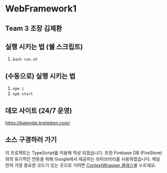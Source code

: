 # WebFramework1

## Team 3 조장 김제환

## 실행 시키는 법 (쉘 스크립트)

1. `bash run.sh`

## (수동으로) 실행 시키는 법

1. `npm i`
2. `npm start`

## 데모 사이트 (24/7 운영)

https://kalendar.kreimben.com/

## 소스 구경하러 가기

이 프로젝트는 TypeScript를 이용해 작성 되었습니다.
또한 Firebase DB (FireStore)와의 유기적인 연동을 위해 Google에서 제공하는 라이브러리를 사용하였습니다.
제일 먼저 가장 중요한 코드가 있는 곳으로 가려면 [ContextWrapper 클래스](./src/context/ContextWrapper.tsx)를 누르세요.